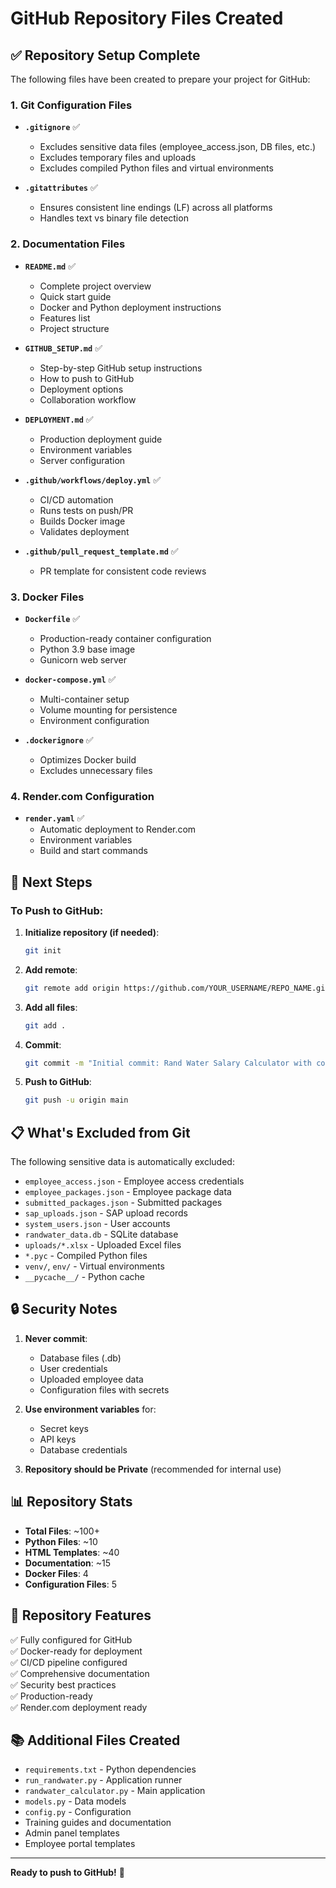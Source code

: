 # GitHub Repository Files Created

## ✅ Repository Setup Complete

The following files have been created to prepare your project for GitHub:

### 1. Git Configuration Files

- **`.gitignore`** ✅
  - Excludes sensitive data files (employee_access.json, DB files, etc.)
  - Excludes temporary files and uploads
  - Excludes compiled Python files and virtual environments

- **`.gitattributes`** ✅
  - Ensures consistent line endings (LF) across all platforms
  - Handles text vs binary file detection

### 2. Documentation Files

- **`README.md`** ✅
  - Complete project overview
  - Quick start guide
  - Docker and Python deployment instructions
  - Features list
  - Project structure

- **`GITHUB_SETUP.md`** ✅
  - Step-by-step GitHub setup instructions
  - How to push to GitHub
  - Deployment options
  - Collaboration workflow

- **`DEPLOYMENT.md`** ✅
  - Production deployment guide
  - Environment variables
  - Server configuration

- **`.github/workflows/deploy.yml`** ✅
  - CI/CD automation
  - Runs tests on push/PR
  - Builds Docker image
  - Validates deployment

- **`.github/pull_request_template.md`** ✅
  - PR template for consistent code reviews

### 3. Docker Files

- **`Dockerfile`** ✅
  - Production-ready container configuration
  - Python 3.9 base image
  - Gunicorn web server

- **`docker-compose.yml`** ✅
  - Multi-container setup
  - Volume mounting for persistence
  - Environment configuration

- **`.dockerignore`** ✅
  - Optimizes Docker build
  - Excludes unnecessary files

### 4. Render.com Configuration

- **`render.yaml`** ✅
  - Automatic deployment to Render.com
  - Environment variables
  - Build and start commands

## 🚀 Next Steps

### To Push to GitHub:

1. **Initialize repository (if needed)**:
   ```bash
   git init
   ```

2. **Add remote**:
   ```bash
   git remote add origin https://github.com/YOUR_USERNAME/REPO_NAME.git
   ```

3. **Add all files**:
   ```bash
   git add .
   ```

4. **Commit**:
   ```bash
   git commit -m "Initial commit: Rand Water Salary Calculator with complete feature set"
   ```

5. **Push to GitHub**:
   ```bash
   git push -u origin main
   ```

## 📋 What's Excluded from Git

The following sensitive data is automatically excluded:

- `employee_access.json` - Employee access credentials
- `employee_packages.json` - Employee package data
- `submitted_packages.json` - Submitted packages
- `sap_uploads.json` - SAP upload records
- `system_users.json` - User accounts
- `randwater_data.db` - SQLite database
- `uploads/*.xlsx` - Uploaded Excel files
- `*.pyc` - Compiled Python files
- `venv/`, `env/` - Virtual environments
- `__pycache__/` - Python cache

## 🔒 Security Notes

1. **Never commit**:
   - Database files (.db)
   - User credentials
   - Uploaded employee data
   - Configuration files with secrets

2. **Use environment variables** for:
   - Secret keys
   - API keys
   - Database credentials

3. **Repository should be Private** (recommended for internal use)

## 📊 Repository Stats

- **Total Files**: ~100+
- **Python Files**: ~10
- **HTML Templates**: ~40
- **Documentation**: ~15
- **Docker Files**: 4
- **Configuration Files**: 5

## 🎯 Repository Features

✅ Fully configured for GitHub  
✅ Docker-ready for deployment  
✅ CI/CD pipeline configured  
✅ Comprehensive documentation  
✅ Security best practices  
✅ Production-ready  
✅ Render.com deployment ready  

## 📚 Additional Files Created

- `requirements.txt` - Python dependencies
- `run_randwater.py` - Application runner
- `randwater_calculator.py` - Main application
- `models.py` - Data models
- `config.py` - Configuration
- Training guides and documentation
- Admin panel templates
- Employee portal templates

---

**Ready to push to GitHub!** 🚀

